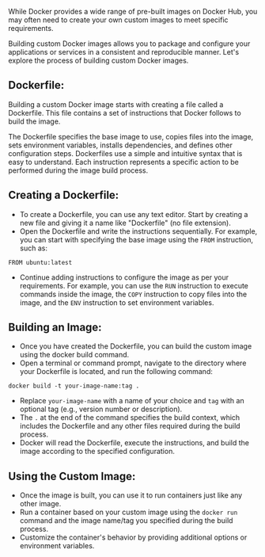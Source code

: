 [//]: # (Building Custom Docker Images)

While Docker provides a wide range of pre-built images on Docker Hub, you may often need to create your own custom images to meet specific requirements. 

Building custom Docker images allows you to package and configure your applications or services in a consistent and reproducible manner. Let's explore the process of building custom Docker images.

## Dockerfile:
Building a custom Docker image starts with creating a file called a Dockerfile. This file contains a set of instructions that Docker follows to build the image.

The Dockerfile specifies the base image to use, copies files into the image, sets environment variables, installs dependencies, and defines other configuration steps.
Dockerfiles use a simple and intuitive syntax that is easy to understand. Each instruction represents a specific action to be performed during the image build process.


## Creating a Dockerfile:
- To create a Dockerfile, you can use any text editor. Start by creating a new file and giving it a name like "Dockerfile" (no file extension).
- Open the Dockerfile and write the instructions sequentially. For example, you can start with specifying the base image using the `FROM` instruction, such as:
```
FROM ubuntu:latest
```
- Continue adding instructions to configure the image as per your requirements. For example, you can use the `RUN` instruction to execute commands inside the image, the `COPY` instruction to copy files into the image, and the `ENV` instruction to set environment variables.


## Building an Image:
- Once you have created the Dockerfile, you can build the custom image using the docker build command.
- Open a terminal or command prompt, navigate to the directory where your Dockerfile is located, and run the following command:
```
docker build -t your-image-name:tag . 
```
- Replace `your-image-name` with a name of your choice and `tag` with an optional tag (e.g., version number or description).
- The ` . ` at the end of the command specifies the build context, which includes the Dockerfile and any other files required during the build process.
- Docker will read the Dockerfile, execute the instructions, and build the image according to the specified configuration.


## Using the Custom Image:
- Once the image is built, you can use it to run containers just like any other image.
- Run a container based on your custom image using the `docker run` command and the image name/tag you specified during the build process.
- Customize the container's behavior by providing additional options or environment variables.
